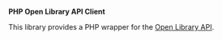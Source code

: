 **PHP Open Library API Client**

This library provides a PHP wrapper for the [Open Library API](http://openlibrary.org/developers/api).
